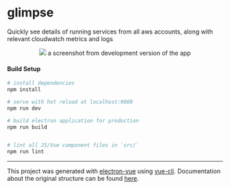 # glimpse

Quickly see details of running services from all aws accounts, along with relevant cloudwatch metrics and logs

<p align="center">
  <img src="https://www.butterops.dev/images/glimpse.png">
    a screenshot from development version of the app
</p>

#### Build Setup

``` bash
# install dependencies
npm install

# serve with hot reload at localhost:9080
npm run dev

# build electron application for production
npm run build


# lint all JS/Vue component files in `src/`
npm run lint

```

---

This project was generated with [electron-vue](https://github.com/SimulatedGREG/electron-vue) using [vue-cli](https://github.com/vuejs/vue-cli). Documentation about the original structure can be found [here](https://simulatedgreg.gitbooks.io/electron-vue/content/index.html).

